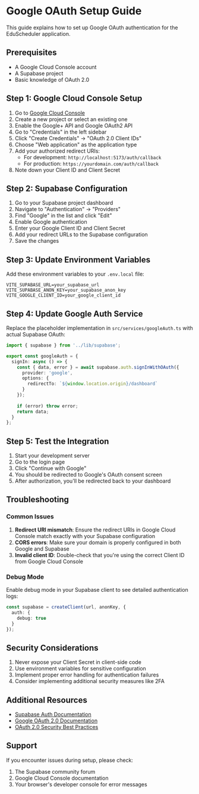 # Google OAuth Setup Guide

This guide explains how to set up Google OAuth authentication for the EduScheduler application.

## Prerequisites

- A Google Cloud Console account
- A Supabase project
- Basic knowledge of OAuth 2.0

## Step 1: Google Cloud Console Setup

1. Go to [Google Cloud Console](https://console.cloud.google.com/)
2. Create a new project or select an existing one
3. Enable the Google+ API and Google OAuth2 API
4. Go to "Credentials" in the left sidebar
5. Click "Create Credentials" → "OAuth 2.0 Client IDs"
6. Choose "Web application" as the application type
7. Add your authorized redirect URIs:
   - For development: `http://localhost:5173/auth/callback`
   - For production: `https://yourdomain.com/auth/callback`
8. Note down your Client ID and Client Secret

## Step 2: Supabase Configuration

1. Go to your Supabase project dashboard
2. Navigate to "Authentication" → "Providers"
3. Find "Google" in the list and click "Edit"
4. Enable Google authentication
5. Enter your Google Client ID and Client Secret
6. Add your redirect URLs to the Supabase configuration
7. Save the changes

## Step 3: Update Environment Variables

Add these environment variables to your `.env.local` file:

```env
VITE_SUPABASE_URL=your_supabase_url
VITE_SUPABASE_ANON_KEY=your_supabase_anon_key
VITE_GOOGLE_CLIENT_ID=your_google_client_id
```

## Step 4: Update Google Auth Service

Replace the placeholder implementation in `src/services/googleAuth.ts` with actual Supabase OAuth:

```typescript
import { supabase } from '../lib/supabase';

export const googleAuth = {
  signIn: async () => {
    const { data, error } = await supabase.auth.signInWithOAuth({
      provider: 'google',
      options: {
        redirectTo: `${window.location.origin}/dashboard`
      }
    });
    
    if (error) throw error;
    return data;
  }
};
```

## Step 5: Test the Integration

1. Start your development server
2. Go to the login page
3. Click "Continue with Google"
4. You should be redirected to Google's OAuth consent screen
5. After authorization, you'll be redirected back to your dashboard

## Troubleshooting

### Common Issues

1. **Redirect URI mismatch**: Ensure the redirect URIs in Google Cloud Console match exactly with your Supabase configuration
2. **CORS errors**: Make sure your domain is properly configured in both Google and Supabase
3. **Invalid client ID**: Double-check that you're using the correct Client ID from Google Cloud Console

### Debug Mode

Enable debug mode in your Supabase client to see detailed authentication logs:

```typescript
const supabase = createClient(url, anonKey, {
  auth: {
    debug: true
  }
});
```

## Security Considerations

1. Never expose your Client Secret in client-side code
2. Use environment variables for sensitive configuration
3. Implement proper error handling for authentication failures
4. Consider implementing additional security measures like 2FA

## Additional Resources

- [Supabase Auth Documentation](https://supabase.com/docs/guides/auth)
- [Google OAuth 2.0 Documentation](https://developers.google.com/identity/protocols/oauth2)
- [OAuth 2.0 Security Best Practices](https://tools.ietf.org/html/rfc6819)

## Support

If you encounter issues during setup, please check:
1. The Supabase community forum
2. Google Cloud Console documentation
3. Your browser's developer console for error messages
